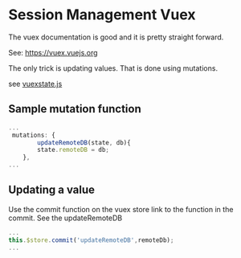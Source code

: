 # Session Management Vuex
The vuex documentation is good and it is pretty straight forward.

See: https://vuex.vuejs.org

The only trick is updating values. That is done using mutations.

see [vuexstate.js](../apps/src/components/vuexstate.js)

## Sample mutation function
```javascript
...
 mutations: {
        updateRemoteDB(state, db){
        state.remoteDB = db;
    },
...
```

## Updating a value
Use the commit function on the vuex store link to the function in the commit. See the updateRemoteDB 

```javascript
...
this.$store.commit('updateRemoteDB',remoteDb);
...
```